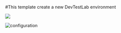 #This template create a new DevTestLab environment

<a href="https://portal.azure.com/#create/Microsoft.Template/uri/https%3A%2F%2Fraw.githubusercontent.com%2Fbekk%2Fnettskyazure%2Fmaster%2FDevTestLabEnvironment%2FCreate.json" target="_blank"><img src="http://azuredeploy.net/deploybutton.png"/>
</a>

![configuration](/nettskyazure/DevTestLabEnvironment/DeployNewLab.png?raw=true "Configuration")



